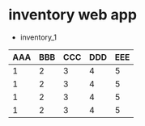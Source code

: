 # inventory web app

* inventory_1

AAA | BBB | CCC | DDD| EEE |
---- | ---- | ---- | ---- | ---- |
1 | 2 | 3 | 4 | 5 |
1 | 2 | 3 | 4 | 5 |
1 | 2 | 3 | 4 | 5 |
1 | 2 | 3 | 4 | 5 |